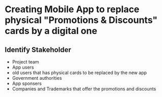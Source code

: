 # Creating Mobile App to replace physical "Promotions & Discounts" cards by a digital one

## Identify Stakeholder
- Project team
- App users
- old users that has physical cards to be replaced by the new app
- Government authorities
- App sponsers
- Companies and Trademarks that offer the promotions and discounts